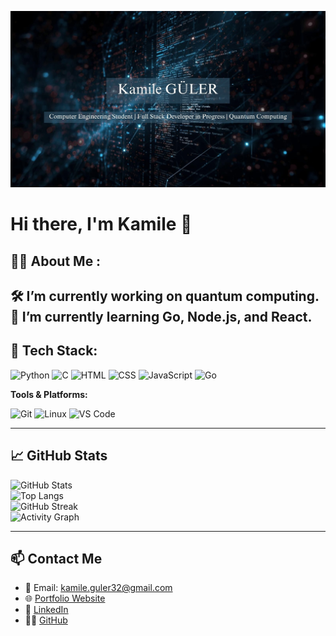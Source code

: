 ![Banner](https://raw.githubusercontent.com/KamileGULER/KamileGULER/main/assets/Banner.jpg)

# Hi there, I'm Kamile 👋

## 👩‍💻 About Me :

🛠 I’m currently working on quantum computing.    
🌱 I’m currently learning Go, Node.js, and React.  
---

## 🧰 Tech Stack:

![Python](https://img.shields.io/badge/-Python-05122A?style=flat&logo=python)
![C](https://img.shields.io/badge/-C-05122A?style=flat&logo=c)
![HTML](https://img.shields.io/badge/-HTML5-05122A?style=flat&logo=html5)
![CSS](https://img.shields.io/badge/-CSS3-05122A?style=flat&logo=css3)
![JavaScript](https://img.shields.io/badge/-JavaScript-05122A?style=flat&logo=javascript)
![Go](https://img.shields.io/badge/-Go-05122A?style=flat&logo=go)


**Tools & Platforms:**  

![Git](https://img.shields.io/badge/-Git-05122A?style=flat&logo=git)
![Linux](https://img.shields.io/badge/-Linux-05122A?style=flat&logo=linux)
![VS Code](https://img.shields.io/badge/-VSCode-05122A?style=flat&logo=visual-studio-code)

---

## 📈 GitHub Stats
![GitHub Stats](https://github-readme-stats.vercel.app/api?username=YahyaZakryaKHAN&show_icons=true&theme=radical)  
![Top Langs](https://github-readme-stats.vercel.app/api/top-langs/?username=YahyaZakryaKHAN&layout=compact&theme=radical)  
![GitHub Streak](https://github-readme-streak-stats.herokuapp.com/?user=YahyaZakryaKHAN&theme=radical)  
![Activity Graph](https://github-readme-activity-graph.vercel.app/graph?username=YahyaZakryaKHAN&theme=radical)  

---

## 📫 Contact Me

- 📧 Email: kamile.guler32@gmail.com
- 🌐 [Portfolio Website](https://your-website.com) 
- 💼 [LinkedIn](https://www.linkedin.com/in/kamile-g%C3%BCler-b56580273/)  
- 🧑‍💻 [GitHub](https://github.com/KamileGULER)

